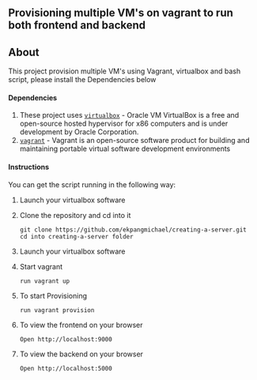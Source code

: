 ## Provisioning multiple VM's on vagrant to run both frontend and backend 

## About
This project provision multiple VM's using Vagrant, virtualbox and bash script, please install the Dependencies below

#### Dependencies

1. These project uses [`virtualbox`](https://www.virtualbox.org/) - Oracle VM VirtualBox is a free and open-source hosted hypervisor for x86 computers and is under development by Oracle Corporation. 
2.  [`vagrant`](https://www.vagrantup.com/) - Vagrant is an open-source software product for building and maintaining portable virtual software development environments


#### Instructions


You can get the script running in the following way:

1. Launch your virtualbox software

2. Clone the repository and cd into it
   
	  ```
    git clone https://github.com/ekpangmichael/creating-a-server.git
    cd into creating-a-server folder
    ```
3. Launch your virtualbox software

4. Start vagrant 
    ```
    run vagrant up
    ```
5. To start Provisioning 
    ```
    run vagrant provision

    ```
6. To view the frontend on your browser
    ```
    Open http://localhost:9000
    ```
7. To view the backend on your browser
    ```
    Open http://localhost:5000
    ```